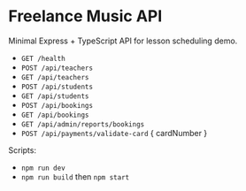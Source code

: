 # Freelance Music API

Minimal Express + TypeScript API for lesson scheduling demo.

- `GET /health`
- `POST /api/teachers`
- `GET /api/teachers`
- `POST /api/students`
- `GET /api/students`
- `POST /api/bookings`
- `GET /api/bookings`
- `GET /api/admin/reports/bookings`
- `POST /api/payments/validate-card` { cardNumber }

Scripts:
- `npm run dev`
- `npm run build` then `npm start`
